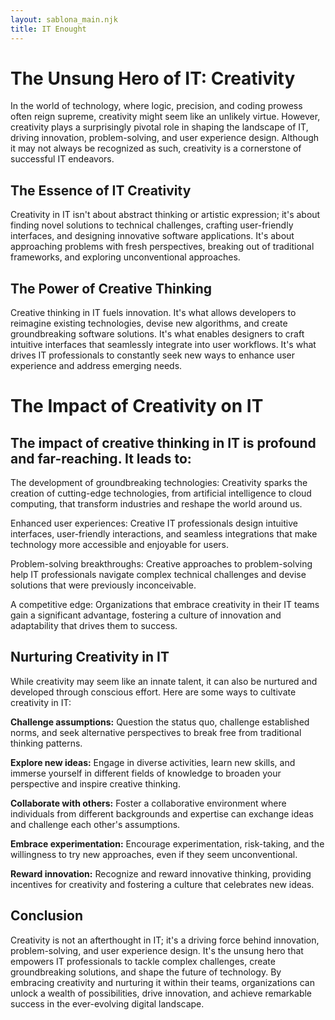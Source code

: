 ```yaml
---
layout: sablona_main.njk
title: IT Enought
---
```

# The Unsung Hero of IT: Creativity

In the world of technology, where logic, precision, and coding prowess often reign supreme, creativity might seem like an unlikely virtue. However, creativity plays a surprisingly pivotal role in shaping the landscape of IT, driving innovation, problem-solving, and user experience design. Although it may not always be recognized as such, creativity is a cornerstone of successful IT endeavors.

##  The Essence of IT Creativity

Creativity in IT isn't about abstract thinking or artistic expression; it's about finding novel solutions to technical challenges, crafting user-friendly interfaces, and designing innovative software applications. It's about approaching problems with fresh perspectives, breaking out of traditional frameworks, and exploring unconventional approaches.

##  The Power of Creative Thinking

Creative thinking in IT fuels innovation. It's what allows developers to reimagine existing technologies, devise new algorithms, and create groundbreaking software solutions. It's what enables designers to craft intuitive interfaces that seamlessly integrate into user workflows. It's what drives IT professionals to constantly seek new ways to enhance user experience and address emerging needs.

# The Impact of Creativity on IT

##  The impact of creative thinking in IT is profound and far-reaching. It leads to:

The development of groundbreaking technologies: Creativity sparks the creation of cutting-edge technologies, from artificial intelligence to cloud computing, that transform industries and reshape the world around us.

Enhanced user experiences: Creative IT professionals design intuitive interfaces, user-friendly interactions, and seamless integrations that make technology more accessible and enjoyable for users.

Problem-solving breakthroughs: Creative approaches to problem-solving help IT professionals navigate complex technical challenges and devise solutions that were previously inconceivable.

A competitive edge: Organizations that embrace creativity in their IT teams gain a significant advantage, fostering a culture of innovation and adaptability that drives them to success.

##  Nurturing Creativity in IT

While creativity may seem like an innate talent, it can also be nurtured and developed through conscious effort. Here are some ways to cultivate creativity in IT:

**Challenge assumptions:** Question the status quo, challenge established norms, and seek alternative perspectives to break free from traditional thinking patterns.

**Explore new ideas:** Engage in diverse activities, learn new skills, and immerse yourself in different fields of knowledge to broaden your perspective and inspire creative thinking.

**Collaborate with others:** Foster a collaborative environment where individuals from different backgrounds and expertise can exchange ideas and challenge each other's assumptions.

**Embrace experimentation:** Encourage experimentation, risk-taking, and the willingness to try new approaches, even if they seem unconventional.

**Reward innovation:** Recognize and reward innovative thinking, providing incentives for creativity and fostering a culture that celebrates new ideas.

##  Conclusion

Creativity is not an afterthought in IT; it's a driving force behind innovation, problem-solving, and user experience design. It's the unsung hero that empowers IT professionals to tackle complex challenges, create groundbreaking solutions, and shape the future of technology. By embracing creativity and nurturing it within their teams, organizations can unlock a wealth of possibilities, drive innovation, and achieve remarkable success in the ever-evolving digital landscape.
